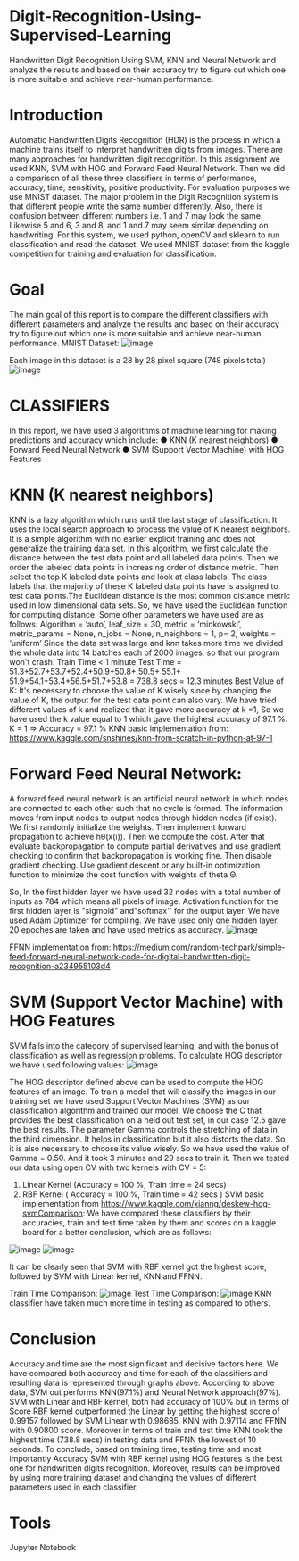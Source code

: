 # Digit-Recognition-Using-Supervised-Learning
Handwritten Digit Recognition Using SVM, KNN and Neural Network and analyze the results and based on their accuracy try to figure out which one is more suitable and achieve near-human performance.

# Introduction
Automatic Handwritten Digits Recognition (HDR) is the process in which a machine trains itself
to interpret handwritten digits from images. There are many approaches for handwritten digit
recognition. In this assignment we used KNN, SVM with HOG and Forward Feed Neural
Network. Then we did a comparison of all these three classifiers in terms of performance,
accuracy, time, sensitivity, positive productivity. For evaluation purposes we use MNIST dataset.
The major problem in the Digit Recognition system is that different people write the same
number differently. Also, there is confusion between different numbers i.e. 1 and 7 may look the
same. Likewise 5 and 6, 3 and 8, and 1 and 7 may seem similar depending on handwriting. For
this system, we used python, openCV and sklearn to run classification and read the dataset. We
used MNIST dataset from the kaggle competition for training and evaluation for classification.

# Goal
The main goal of this report is to compare the different classifiers with different parameters and
analyze the results and based on their accuracy try to figure out which one is more suitable and
achieve near-human performance.
MNIST Dataset:
![image](https://user-images.githubusercontent.com/52096838/121337676-37695900-c936-11eb-8100-75a4c44c8619.png)

Each image in this dataset is a 28 by 28 pixel square (748 pixels total)
![image](https://user-images.githubusercontent.com/52096838/121337781-52d46400-c936-11eb-976f-6730310774c5.png)

# CLASSIFIERS
In this report, we have used 3 algorithms of machine learning for making predictions and
accuracy which include:
● KNN (K nearest neighbors)
● Forward Feed Neural Network
● SVM (Support Vector Machine) with HOG Features

# KNN (K nearest neighbors)
KNN is a lazy algorithm which runs until the last stage of classification. It uses the local search
approach to process the value of K nearest neighbors. It is a simple algorithm with no earlier
explicit training and does not generalize the training data set.
In this algorithm, we first calculate the distance between the test data point and all labeled data
points. Then we order the labeled data points in increasing order of distance metric. Then select
the top K labeled data points and look at class labels. The class labels that the majority of these K
labeled data points have is assigned to test data points.The Euclidean distance is the most common distance metric used in low dimensional data sets.
So, we have used the Euclidean function for computing distance. Some other parameters we have
used are as follows:
Algorithm = ‘auto’, leaf_size = 30, metric = ‘minkowski’, metric_params = None, n_jobs
= None, n_neighbors = 1, p= 2, weights = ‘uniform’
Since the data set was large and knn takes more time we divided the whole data into 14 batches
each of 2000 images, so that our program won't crash.
Train Time < 1 minute
Test Time = 51.3+52.7+53.7+52.4+50.9+50.8+ 50.5+ 55.1+ 51.9+54.1+53.4+56.5+51.7+53.8
= 738.8 secs = 12.3 minutes
Best Value of K:
It's necessary to choose the value of K wisely since by changing the value of K, the output for
the test data point can also vary. We have tried different values of k and realized that it gave
more accuracy at k =1, So we have used the k value equal to 1 which gave the highest accuracy
of 97.1 %.
K = 1 => Accuracy = 97.1 %
KNN basic implementation from:
https://www.kaggle.com/snshines/knn-from-scratch-in-python-at-97-1

# Forward Feed Neural Network:
A forward feed neural network is an artificial neural network in which nodes are connected to
each other such that no cycle is formed. The information moves from input nodes to output
nodes through hidden nodes (if exist).
We first randomly initialize the weights. Then implement forward propagation to achieve
hθ(x(i)). Then we compute the cost. After that evaluate backpropagation to compute partial
derivatives and use gradient checking to confirm that backpropagation is working fine. Then
disable gradient checking. Use gradient descent or any built-in optimization function to minimize
the cost function with weights of theta Θ.

So, In the first hidden layer we have used 32 nodes with a total number of inputs as 784 which
means all pixels of image. Activation function for the first hidden layer is "sigmoid" and"softmax'' for the output layer. We have used Adam Optimizer for compiling. We have used only one hidden layer. 20 epoches are taken and have used metrics as accuracy.
![image](https://user-images.githubusercontent.com/52096838/121338105-a050d100-c936-11eb-9546-cc4ef2ca5fd1.png)

FFNN implementation from:
https://medium.com/random-techpark/simple-feed-forward-neural-network-code-for-digital-handwritten-digit-recognition-a234955103d4

# SVM (Support Vector Machine) with HOG Features
SVM falls into the category of supervised learning, and with the bonus of classification as well
as regression problems. To calculate HOG descriptor we have used following values:
![image](https://user-images.githubusercontent.com/52096838/121338237-bfe7f980-c936-11eb-9c98-2df3dda52da4.png)

The HOG descriptor defined above can be used to compute the HOG features of an image. To
train a model that will classify the images in our training set we have used Support Vector
Machines (SVM) as our classification algorithm and trained our model. We choose the C that
provides the best classification on a held out test set, in our case 12.5 gave the best results. The
parameter Gamma controls the stretching of data in the third dimension. It helps in classification
but it also distorts the data. So it is also necessary to choose its value wisely. So we have used the
value of Gamma = 0.50. And it took 3 minutes and 29 secs to train it.
Then we tested our data using open CV with two kernels with CV = 5:
1) Linear Kernel (Accuracy = 100 %, Train time = 24 secs)
2) RBF Kernel ( Accuracy = 100 %, Train time = 42 secs )
SVM basic implementation from https://www.kaggle.com/xianng/deskew-hog-svmComparison:
We have compared these classifiers by their accuracies, train and test time taken by them and
scores on a kaggle board for a better conclusion, which are as follows:

![image](https://user-images.githubusercontent.com/52096838/121338306-d1310600-c936-11eb-9224-1959adc27a88.png)
![image](https://user-images.githubusercontent.com/52096838/121338515-050c2b80-c937-11eb-9744-368b3f085308.png)

It can be clearly seen that SVM with RBF kernel got the highest score, followed by SVM with
Linear kernel, KNN and FFNN.

Train Time Comparison:
![image](https://user-images.githubusercontent.com/52096838/121338594-15240b00-c937-11eb-975f-580b3b418100.png)
Test Time Comparison:
![image](https://user-images.githubusercontent.com/52096838/121338659-24a35400-c937-11eb-8adb-7a16217ebe4f.png)
KNN classifier have taken much more time in testing as compared to others.

# Conclusion
Accuracy and time are the most significant and decisive factors here. We have compared both
accuracy and time for each of the classifiers and resulting data is represented through graphs
above. According to above data, SVM out performs KNN(97.1%) and Neural Network
approach(97%). SVM with Linear and RBF kernel, both had accuracy of 100% but in terms of
Score RBF kernel outperformed the Linear by getting the highest score of 0.99157 followed by
SVM Linear with 0.98685, KNN with 0.97114 and FFNN with 0.90800 score. Moreover in
terms of train and test time KNN took the highest time (738.8 secs) in testing data and FFNN the
lowest of 10 seconds. To conclude, based on training time, testing time and most importantly
Accuracy SVM with RBF kernel using HOG features is the best one for handwritten digits
recognition. Moreover, results can be improved by using more training dataset and changing the
values of different parameters used in each classifier.

# Tools
Jupyter Notebook
